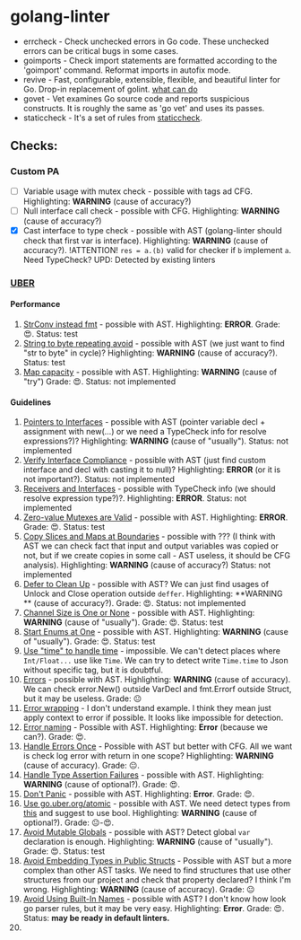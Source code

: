 # golang-linter

- errcheck - Check unchecked errors in Go code. These unchecked errors can be critical bugs in some cases.
- goimports - Check import statements are formatted according to the 'goimport' command. Reformat imports in autofix
  mode.
- revive - Fast, configurable, extensible, flexible, and beautiful linter for Go. Drop-in replacement of
  golint. [what can do](https://revive.run/r)
- govet - Vet examines Go source code and reports suspicious constructs. It is roughly the same as 'go vet' and uses its
  passes.
- staticcheck - It's a set of rules from [staticcheck](https://staticcheck.io/docs/configuration/options/#checks).

## Checks:

### Custom PA

* [ ] Variable usage with mutex check - possible with tags ad CFG. Highlighting: **WARNING** (cause of accuracy?)
* [ ] Null interface call check - possible with CFG. Highlighting: **WARNING** (cause of accuracy?)
* [x] Cast interface to type check - possible with AST (golang-linter should check that first var is interface).
  Highlighting: **WARNING** (cause of accuracy?). !ATTENTION! `res = a.(b)` valid for checker if `b` implement `a`. Need
  TypeCheck? UPD: Detected by existing linters

### [UBER](https://github.com/uber-go/guide/blob/master/style.md)

#### Performance

1. [StrConv instead fmt](https://github.com/uber-go/guide/blob/master/style.md#prefer-strconv-over-fmt) - possible with
   AST. Highlighting: **ERROR**.
   Grade: 😍.
   Status: test
2. [String to byte repeating avoid](https://github.com/uber-go/guide/blob/master/style.md#avoid-repeated-string-to-byte-conversions) -
   possible with AST (we just want to find "str to byte" in cycle)?
   Highlighting: **WARNING** (cause of accuracy?).
   Status: test
3. [Map capacity](https://github.com/uber-go/guide/blob/master/style.md#avoid-repeated-string-to-byte-conversions) -
   possible with AST.
   Highlighting: **WARNING** (cause of "try")
   Grade: 😍.
   Status: not implemented

#### Guidelines

1. [Pointers to Interfaces](https://github.com/uber-go/guide/blob/master/style.md#pointers-to-interfaces) - possible
   with AST (pointer variable decl + assignment with new(...) or we need a TypeCheck info for resolve expressions?)?
   Highlighting: **WARNING** (cause of "usually").
   Status: not implemented
2. [Verify Interface Compliance](https://github.com/uber-go/guide/blob/master/style.md#verify-interface-compliance) -
   possible with AST (just find custom interface and decl with casting it to null)?
   Highlighting: **ERROR** (or it is not important?).
   Status: not implemented
3. [Receivers and Interfaces](https://github.com/uber-go/guide/blob/master/style.md#receivers-and-interfaces) - possible
   with TypeCheck info (we should resolve expression type?)?.
   Highlighting: **ERROR**.
   Status: not implemented
4. [Zero-value Mutexes are Valid](https://github.com/uber-go/guide/blob/master/style.md#zero-value-mutexes-are-valid) -
   possible with AST.
   Highlighting: **ERROR**.
   Grade: 😍.
   Status: test
5. [Copy Slices and Maps at Boundaries](https://github.com/uber-go/guide/blob/master/style.md#copy-slices-and-maps-at-boundaries) -
   possible with ??? (I think with AST we can check fact that input and output variables was copied or not, but if we
   create
   copies in some call - AST useless, it should be CFG analysis).
   Highlighting: **WARNING** (cause of accuracy?)
   Status: not implemented
6. [Defer to Clean Up](https://github.com/uber-go/guide/blob/master/style.md#copy-slices-and-maps-at-boundaries) -
   possible with AST? We can just find usages of Unlock and Close operation outside `deffer`.
   Highlighting: **WARNING
   ** (cause of accuracy?).
   Grade: 😍.
   Status: not implemented
7. [Channel Size is One or None](https://github.com/uber-go/guide/blob/master/style.md#channel-size-is-one-or-none) -
   possible with AST. Highlighting: **WARNING** (cause of "usually").
   Grade: 😍.
   Status: test
8. [Start Enums at One](https://github.com/uber-go/guide/blob/master/style.md#start-enums-at-one) -
   possible with AST. Highlighting: **WARNING** (cause of "usually").
   Grade: 😍.
   Status: test
9. [Use "time" to handle time](https://github.com/uber-go/guide/blob/master/style.md#use-time-to-handle-time) -
   impossible. We can't detect places where `Int/Float...` use like `Time`. We can try to detect write `Time.time` to
   Json without specific tag, but it is doubtful.
10. [Errors](https://github.com/uber-go/guide/blob/master/style.md#errors) - possible with AST. Highlighting:
    **WARNING** (cause of accuracy). We can check error.New() outside VarDecl and fmt.Errorf outside Struct, but it may
    be useless. Grade: 😐
11. [Error wrapping](https://github.com/uber-go/guide/blob/master/style.md#error-wrapping) - I don't understand
    example. I think they mean just apply context to error if possible. It looks like impossible for detection.
12. [Error naming](https://github.com/uber-go/guide/blob/master/style.md#error-naming) - Possible with AST.
    Highlighting:
    **Error** (because we can?).
    Grade: 😍.
13. [Handle Errors Once](https://github.com/uber-go/guide/blob/master/style.md#handle-errors-once) - Possible with AST
    but better with CFG. All we want is check log error with return in one scope? Highlighting: **WARNING** (cause of
    accuracy).
    Grade: 😐.
14. [Handle Type Assertion Failures](https://github.com/uber-go/guide/blob/master/style.md#handle-type-assertion-failures) -
    possible with AST. Highlighting: **WARNING** (cause of optional?).
    Grade: 😍.
15. [Don't Panic](https://github.com/uber-go/guide/blob/master/style.md#dont-panic) - possible with AST. Highlighting:
    **Error**.
    Grade: 😍.
16. [Use go.uber.org/atomic](https://github.com/uber-go/guide/blob/master/style.md#use-gouberorgatomic) - possible with
    AST. We need detect types from [this](https://pkg.go.dev/go.uber.org/atomic) and suggest to use bool. Highlighting:
    **WARNING** (cause of optional?).
    Grade: 😐-😍.
17. [Avoid Mutable Globals](https://github.com/uber-go/guide/blob/master/style.md#avoid-mutable-globals) - possible with
    AST? Detect global `var` declaration is enough. Highlighting: **WARNING** (cause of "usually").
    Grade: 😍.
    Status: test
18. [Avoid Embedding Types in Public Structs](https://github.com/uber-go/guide/blob/master/style.md#avoid-embedding-types-in-public-structs) -
    Possible with AST but a more complex than other AST tasks. We need to find structures that use other structures from
    our project and check that property declared? I think I'm wrong.
    Highlighting: **WARNING** (cause of accuracy).
    Grade: 😐
19. [Avoid Using Built-In Names](https://github.com/uber-go/guide/blob/master/style.md#avoid-using-built-in-names) -
    possible with AST? I don't know how look go parser rules, but it may be very easy.
    Highlighting: **Error**.
    Grade: 😍.
    Status: **may be ready in default linters.**
20. 